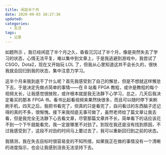 ```yaml
---
title: 闲逛半个月
date: 2020-09-03 10:27:36
updated:
categories:
  - 生活
tags:
  - 记录
---
```


如题所示 ，我已经闲逛了半个月之久，昏昏沉沉过了半个月，像是突然失去了学习的状态，心情无法平复，难以集中到文章上，于是我逃避到游戏中，我尝试了 CSGO，Dota2，现在又开始玩 LOL 了，但我从心里知道这并不会长久的，很快我就会回归到我的状态，集中注意力学习。
<!-- more -->
这半个月来我到底干了什么呢？首先我感受到了自己的懈怠，但是不想就这样懈怠下去，于是决定先做点简单的事情——在 B 站看 FPGA 教程，或许是教程的每个视频太长，让我感觉很挫败，或许根本就是我无法静下心学习，总之，几天后我决定看买的那本 FPGA 书。看书比起看视频来果然快很多，而且可以随时停下来刷刷手机，四天之后，我把书看完了，但真的只是看完了，自问看过的东西脑子还记得的真的不多，很惭愧。接下来我彻底无事可做了，虽然老师给了篇文章让我去看，但是我完全无法静下心去看文章，尽管那篇文章并不长，简单看下的话应该花不到一个下午就能看完，我一定是哪里不对劲了。到现在我还是没有找到原因，不过我感受到了，这段不对劲的时间马上要过去了，我可以重新回归到之前的状态。

我猜测，我在失去目标时很容易变的不知所措，如果我正在做的事情没有一个清晰的进度指示，也会让我感到沮丧无法坚持下去。

